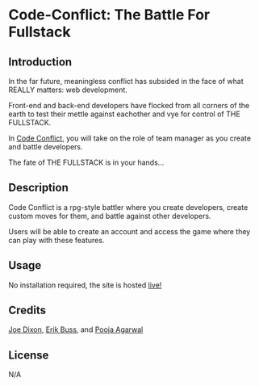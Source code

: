 # Code-Conflict: The Battle For Fullstack


## Introduction

In the far future, meaningless conflict has subsided in the face of what REALLY matters: web development.

Front-end and back-end developers have flocked from all corners of the earth to test their mettle against eachother and vye for control of THE FULLSTACK.

In [Code Conflict](https://code-conflict.herokuapp.com/), you will take on the role of team manager as you create and battle developers.

The fate of THE FULLSTACK is in your hands...

## Description

Code Conflict is a rpg-style battler where you create developers, create custom moves for them, and battle against other developers.

Users will be able to create an account and access the game where they can play with these features.

## Usage

No installation required, the site is hosted [live!](https://code-conflict.herokuapp.com/)

## Credits

[Joe Dixon](https://github.com/joerdixon), [Erik Buss](https://github.com/neft-tk), and [Pooja Agarwal](https://github.com/mypooja)

## License

N/A
